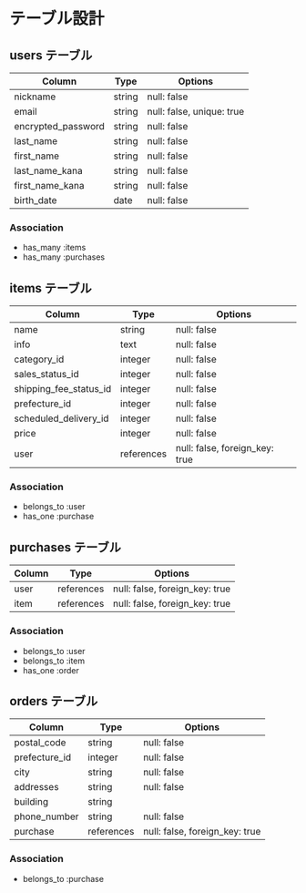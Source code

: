 # テーブル設計

## users テーブル

| Column             | Type   | Options                   |
| ------------------ | ------ | ------------------------- |
| nickname          | string | null: false               |
| email             | string | null: false, unique: true |
| encrypted_password | string | null: false               |
| last_name         | string | null: false               |
| first_name        | string | null: false               |
| last_name_kana    | string | null: false               |
| first_name_kana   | string | null: false               |
| birth_date        | date   | null: false               |

### Association
- has_many :items  
- has_many :purchases  

## items テーブル

| Column                | Type      | Options                        |
|-----------------------|-----------|--------------------------------|
| name                  | string    | null: false                    |
| info                  | text      | null: false                    |
| category_id           | integer   | null: false                    |
| sales_status_id       | integer   | null: false                    |
| shipping_fee_status_id| integer   | null: false                    |
| prefecture_id         | integer   | null: false                    |
| scheduled_delivery_id | integer   | null: false                    |
| price                 | integer   | null: false                    |
| user                  | references| null: false, foreign_key: true |

### Association
- belongs_to :user  
- has_one :purchase  

## purchases テーブル

| Column  | Type       | Options                        |
| ------- | ---------- | ------------------------------ |
| user    | references | null: false, foreign_key: true |
| item    | references | null: false, foreign_key: true |

### Association
- belongs_to :user  
- belongs_to :item  
- has_one :order  

## orders テーブル

| Column       | Type      | Options                        |
|--------------|-----------|--------------------------------|
| postal_code  | string    | null: false                    |
| prefecture_id| integer   | null: false                    |
| city         | string    | null: false                    |
| addresses    | string    | null: false                    |
| building     | string    |                                |
| phone_number | string    | null: false                    |
| purchase     | references| null: false, foreign_key: true |

### Association
- belongs_to :purchase  